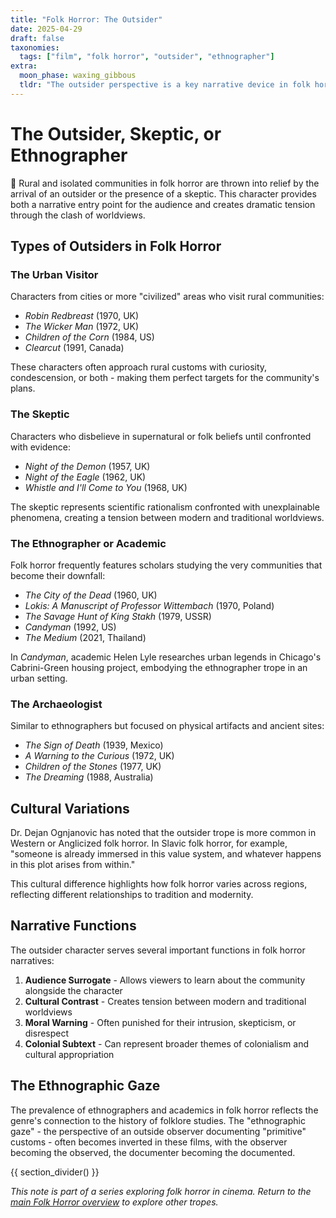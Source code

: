 ```yaml
---
title: "Folk Horror: The Outsider"
date: 2025-04-29
draft: false
taxonomies:
  tags: ["film", "folk horror", "outsider", "ethnographer"]
extra:
  moon_phase: waxing_gibbous
  tldr: "The outsider perspective is a key narrative device in folk horror, often through academics, tourists, or skeptics."
---
```


# The Outsider, Skeptic, or Ethnographer

<span class="og">🎩</span> Rural and isolated communities in folk horror are thrown into relief by the arrival of an outsider or the presence of a skeptic. This character provides both a narrative entry point for the audience and creates dramatic tension through the clash of worldviews.

## Types of Outsiders in Folk Horror

### The Urban Visitor

Characters from cities or more "civilized" areas who visit rural communities:
- *Robin Redbreast* (1970, UK)
- *The Wicker Man* (1972, UK)
- *Children of the Corn* (1984, US)
- *Clearcut* (1991, Canada)

These characters often approach rural customs with curiosity, condescension, or both - making them perfect targets for the community's plans.

### The Skeptic

Characters who disbelieve in supernatural or folk beliefs until confronted with evidence:
- *Night of the Demon* (1957, UK)
- *Night of the Eagle* (1962, UK)
- *Whistle and I'll Come to You* (1968, UK)

The skeptic represents scientific rationalism confronted with unexplainable phenomena, creating a tension between modern and traditional worldviews.

### The Ethnographer or Academic

Folk horror frequently features scholars studying the very communities that become their downfall:
- *The City of the Dead* (1960, UK)
- *Lokis: A Manuscript of Professor Wittembach* (1970, Poland)
- *The Savage Hunt of King Stakh* (1979, USSR)
- *Candyman* (1992, US)
- *The Medium* (2021, Thailand)

In *Candyman*, academic Helen Lyle researches urban legends in Chicago's Cabrini-Green housing project, embodying the ethnographer trope in an urban setting.

### The Archaeologist

Similar to ethnographers but focused on physical artifacts and ancient sites:
- *The Sign of Death* (1939, Mexico)
- *A Warning to the Curious* (1972, UK)
- *Children of the Stones* (1977, UK)
- *The Dreaming* (1988, Australia)

## Cultural Variations

Dr. Dejan Ognjanovic has noted that the outsider trope is more common in Western or Anglicized folk horror. In Slavic folk horror, for example, "someone is already immersed in this value system, and whatever happens in this plot arises from within."

This cultural difference highlights how folk horror varies across regions, reflecting different relationships to tradition and modernity.

## Narrative Functions

The outsider character serves several important functions in folk horror narratives:

1. **Audience Surrogate** - Allows viewers to learn about the community alongside the character
2. **Cultural Contrast** - Creates tension between modern and traditional worldviews
3. **Moral Warning** - Often punished for their intrusion, skepticism, or disrespect
4. **Colonial Subtext** - Can represent broader themes of colonialism and cultural appropriation

## The Ethnographic Gaze

The prevalence of ethnographers and academics in folk horror reflects the genre's connection to the history of folklore studies. The "ethnographic gaze" - the perspective of an outside observer documenting "primitive" customs - often becomes inverted in these films, with the observer becoming the observed, the documenter becoming the documented.

{{ section_divider() }}

*This note is part of a series exploring folk horror in cinema. Return to the [main Folk Horror overview](/notes/folk-horror-overview) to explore other tropes.*
